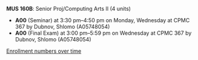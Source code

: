 **MUS 160B**: Senior Proj/Computing Arts II (4 units)

- **A00** (Seminar) at 3:30 pm–4:50 pm on Monday, Wednesday at CPMC 367 by Dubnov, Shlomo (A05748054)
- **A00** (Final Exam) at 3:00 pm–5:59 pm on Wednesday at CPMC 367 by Dubnov, Shlomo (A05748054)

[Enrollment numbers over time](./MUS160B.tsv)
